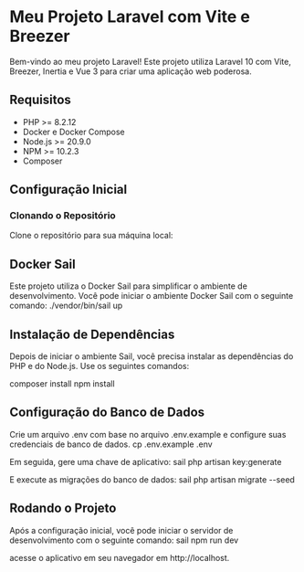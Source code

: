 # Meu Projeto Laravel com Vite e Breezer

Bem-vindo ao meu projeto Laravel! Este projeto utiliza Laravel 10 com Vite, Breezer, Inertia e Vue 3 para criar uma aplicação web poderosa.

## Requisitos

- PHP >= 8.2.12
- Docker e Docker Compose
- Node.js >= 20.9.0
- NPM >= 10.2.3
- Composer

## Configuração Inicial

### Clonando o Repositório

Clone o repositório para sua máquina local:


## Docker Sail
Este projeto utiliza o Docker Sail para simplificar o ambiente de desenvolvimento. Você pode iniciar o ambiente Docker Sail com o seguinte comando:
./vendor/bin/sail up

## Instalação de Dependências
Depois de iniciar o ambiente Sail, você precisa instalar as dependências do PHP e do Node.js. Use os seguintes comandos:

composer install
npm install

## Configuração do Banco de Dados
Crie um arquivo .env com base no arquivo .env.example e configure suas credenciais de banco de dados.
cp .env.example .env

Em seguida, gere uma chave de aplicativo:
sail php artisan key:generate

E execute as migrações do banco de dados:
sail php artisan migrate --seed

## Rodando o Projeto
Após a configuração inicial, você pode iniciar o servidor de desenvolvimento com o seguinte comando:
sail npm run dev

acesse o aplicativo em seu navegador em http://localhost.





